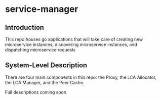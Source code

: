 # service-manager

## Introduction
This repo houses go applications that will take care of creating new microservice instances, discovering microservice instances, and dispatching microservice requests

## System-Level Description
There are four main components in this repo: the Proxy, the LCA Allocator, the LCA Manager, and the Peer Cache.

Full descriptions coming soon.
